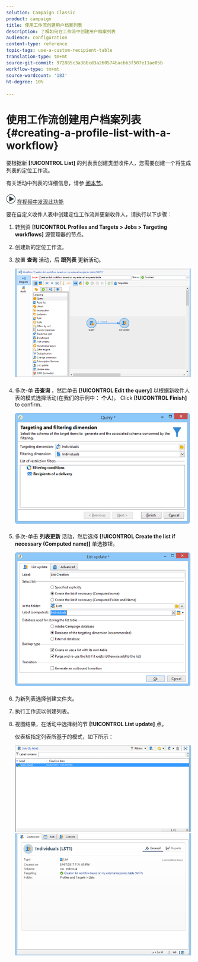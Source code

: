 ```yaml
---
solution: Campaign Classic
product: campaign
title: 使用工作流创建用户档案列表
description: 了解如何在工作流中创建用户档案列表
audience: configuration
content-type: reference
topic-tags: use-a-custom-recipient-table
translation-type: tm+mt
source-git-commit: 972885c3a38bcd3a260574bacbb3f507e11ae05b
workflow-type: tm+mt
source-wordcount: '183'
ht-degree: 10%

---
```



# 使用工作流创建用户档案列表{#creating-a-profile-list-with-a-workflow}

要根据新 **[!UICONTROL List]** 的列表表创建类型收件人，您需要创建一个将生成列表的定位工作流。

有关活动中列表的详细信息，请参 [阅本节](../../platform/using/creating-and-managing-lists.md#about-lists-in-adobe-campaign)。

![](assets/do-not-localize/how-to-video.png) [在视频中发现此功能](../../platform/using/creating-and-managing-lists.md#create-list-in-a-wf-video)

要在自定义收件人表中创建定位工作流并更新收件人，请执行以下步骤：

1. 转到资 **[!UICONTROL Profiles and Targets > Jobs > Targeting workflows]** 源管理器的节点。
1. 创建新的定位工作流。
1. 放置 **查询** 活动，后 **跟列表** 更新活动。

   ![](assets/mapping_create_list_workflow01.png)

1. 多次-单 **击查询** ，然后单击 **[!UICONTROL Edit the query]** 以根据新收件人表的模式选择活动(在我们的示例中： **个人**)。 Click **[!UICONTROL Finish]** to confirm.

   ![](assets/mapping_create_list_workflow03.png)

1. 多次-单击 **列表更新** 活动，然后选择 **[!UICONTROL Create the list if necessary (Computed name)]** 单选按钮。

   ![](assets/mapping_create_list_workflow02.png)

1. 为新列表选择创建文件夹。
1. 执行工作流以创建列表。
1. 视图结果，在活动中选择树的节 **[!UICONTROL List update]** 点。

   仪表板指定列表所基于的模式，如下所示：

   ![](assets/mapping_list_view.png)


